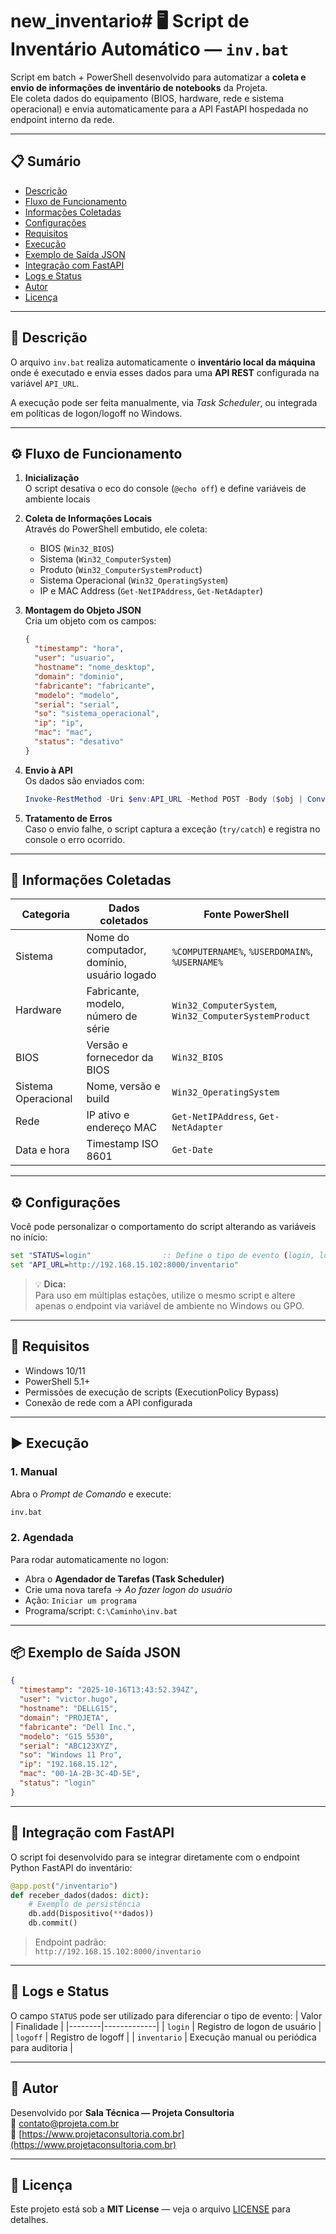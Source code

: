 # new_inventario# 🖥️ Script de Inventário Automático — `inv.bat`

Script em batch + PowerShell desenvolvido para automatizar a **coleta e envio de informações de inventário de notebooks** da Projeta.  
Ele coleta dados do equipamento (BIOS, hardware, rede e sistema operacional) e envia automaticamente para a API FastAPI hospedada no endpoint interno da rede.

---

## 📋 Sumário
- [Descrição](#descrição)
- [Fluxo de Funcionamento](#fluxo-de-funcionamento)
- [Informações Coletadas](#informações-coletadas)
- [Configurações](#configurações)
- [Requisitos](#requisitos)
- [Execução](#execução)
- [Exemplo de Saída JSON](#exemplo-de-saída-json)
- [Integração com FastAPI](#integração-com-fastapi)
- [Logs e Status](#logs-e-status)
- [Autor](#autor)
- [Licença](#licença)

---

## 🧩 Descrição

O arquivo `inv.bat` realiza automaticamente o **inventário local da máquina** onde é executado e envia esses dados para uma **API REST** configurada na variável `API_URL`.

A execução pode ser feita manualmente, via *Task Scheduler*, ou integrada em políticas de logon/logoff no Windows.

---

## ⚙️ Fluxo de Funcionamento

1. **Inicialização**  
   O script desativa o eco do console (`@echo off`) e define variáveis de ambiente locais

2. **Coleta de Informações Locais**  
   Através do PowerShell embutido, ele coleta:
   - BIOS (`Win32_BIOS`)
   - Sistema (`Win32_ComputerSystem`)
   - Produto (`Win32_ComputerSystemProduct`)
   - Sistema Operacional (`Win32_OperatingSystem`)
   - IP e MAC Address (`Get-NetIPAddress`, `Get-NetAdapter`)

3. **Montagem do Objeto JSON**  
   Cria um objeto com os campos:
   ```json
   {
     "timestamp": "hora",
     "user": "usuario",
     "hostname": "nome_desktop",
     "domain": "dominio",
     "fabricante": "fabricante",
     "modelo": "modelo",
     "serial": "serial",
     "so": "sistema_operacional",
     "ip": "ip",
     "mac": "mac",
     "status": "desativo"
   }
   ```

4. **Envio à API**  
   Os dados são enviados com:
   ```powershell
   Invoke-RestMethod -Uri $env:API_URL -Method POST -Body ($obj | ConvertTo-Json) -ContentType "application/json"
   ```

5. **Tratamento de Erros**  
   Caso o envio falhe, o script captura a exceção (`try/catch`) e registra no console o erro ocorrido.

---

## 🧾 Informações Coletadas

| Categoria | Dados coletados | Fonte PowerShell |
|------------|-----------------|------------------|
| Sistema | Nome do computador, domínio, usuário logado | `%COMPUTERNAME%`, `%USERDOMAIN%`, `%USERNAME%` |
| Hardware | Fabricante, modelo, número de série | `Win32_ComputerSystem`, `Win32_ComputerSystemProduct` |
| BIOS | Versão e fornecedor da BIOS | `Win32_BIOS` |
| Sistema Operacional | Nome, versão e build | `Win32_OperatingSystem` |
| Rede | IP ativo e endereço MAC | `Get-NetIPAddress`, `Get-NetAdapter` |
| Data e hora | Timestamp ISO 8601 | `Get-Date` |

---

## ⚙️ Configurações

Você pode personalizar o comportamento do script alterando as variáveis no início:

```cmd
set "STATUS=login"                :: Define o tipo de evento (login, logoff, inventário)
set "API_URL=http://192.168.15.102:8000/inventario"
```

> 💡 **Dica:**  
> Para uso em múltiplas estações, utilize o mesmo script e altere apenas o endpoint via variável de ambiente no Windows ou GPO.

---

## 🧰 Requisitos

- Windows 10/11  
- PowerShell 5.1+  
- Permissões de execução de scripts (ExecutionPolicy Bypass)  
- Conexão de rede com a API configurada  

---

## ▶️ Execução

### 1. Manual
Abra o *Prompt de Comando* e execute:
```cmd
inv.bat
```

### 2. Agendada
Para rodar automaticamente no logon:
- Abra o **Agendador de Tarefas (Task Scheduler)**
- Crie uma nova tarefa → *Ao fazer logon do usuário*
- Ação: `Iniciar um programa`
- Programa/script: `C:\Caminho\inv.bat`

---

## 📦 Exemplo de Saída JSON

```json
{
  "timestamp": "2025-10-16T13:43:52.394Z",
  "user": "victor.hugo",
  "hostname": "DELLG15",
  "domain": "PROJETA",
  "fabricante": "Dell Inc.",
  "modelo": "G15 5530",
  "serial": "ABC123XYZ",
  "so": "Windows 11 Pro",
  "ip": "192.168.15.12",
  "mac": "00-1A-2B-3C-4D-5E",
  "status": "login"
}
```

---

## 🔗 Integração com FastAPI

O script foi desenvolvido para se integrar diretamente com o endpoint Python FastAPI do inventário:

```python
@app.post("/inventario")
def receber_dados(dados: dict):
    # Exemplo de persistência
    db.add(Dispositivo(**dados))
    db.commit()
```

> Endpoint padrão:  
> `http://192.168.15.102:8000/inventario`

---

## 🧩 Logs e Status

O campo `STATUS` pode ser utilizado para diferenciar o tipo de evento:
| Valor | Finalidade |
|--------|-------------|
| `login` | Registro de logon de usuário |
| `logoff` | Registro de logoff |
| `inventario` | Execução manual ou periódica para auditoria |

---

## 👤 Autor

Desenvolvido por **Sala Técnica — Projeta Consultoria**  
📧 contato@projeta.com.br  
🏢 [https://www.projetaconsultoria.com.br](https://www.projetaconsultoria.com.br)

---

## 🪪 Licença

Este projeto está sob a **MIT License** — veja o arquivo [LICENSE](LICENSE) para detalhes.
